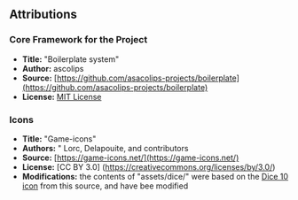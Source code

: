 ## Attributions

### Core Framework for the Project
- **Title:** "Boilerplate system"
- **Author:** ascolips
- **Source:** [https://github.com/asacolips-projects/boilerplate](https://github.com/asacolips-projects/boilerplate)
- **License:** [MIT License](https://opensource.org/license/mit)

### Icons 
- **Title:** "Game-icons"
- **Authors:** " Lorc, Delapouite, and contributors
- **Source:** [https://game-icons.net/](https://game-icons.net/)
- **License:** [CC BY 3.0] (https://creativecommons.org/licenses/by/3.0/)
- **Modifications:** the contents of "assets/dice/" were based on the [Dice 10 icon](https://game-icons.net/1x1/skoll/d10.html) from this source, and have bee modified